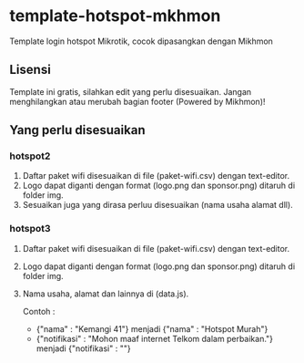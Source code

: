 # template-hotspot-mkhmon
Template login hotspot Mikrotik, cocok dipasangkan dengan Mikhmon
## Lisensi
Template ini gratis, silahkan edit yang perlu disesuaikan. Jangan menghilangkan atau merubah bagian footer (Powered by Mikhmon)!
## Yang perlu disesuaikan
### hotspot2
1. Daftar paket wifi disesuaikan di file (paket-wifi.csv) dengan text-editor.
2. Logo dapat diganti dengan format (logo.png dan sponsor.png) ditaruh di folder img.
3. Sesuaikan juga yang dirasa perluu disesuaikan (nama usaha alamat dll).
### hotspot3
1. Daftar paket wifi disesuaikan di file (paket-wifi.csv) dengan text-editor.
2. Logo dapat diganti dengan format (logo.png dan sponsor.png) ditaruh di folder img.
3. Nama usaha, alamat dan lainnya di (data.js).

      Contoh : 
      - {"nama" : "Kemangi 41"} menjadi {"nama" : "Hotspot Murah"}
      - {"notifikasi" : "Mohon maaf internet Telkom dalam perbaikan."} menjadi {"notifikasi" : ""}


